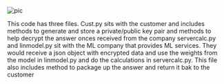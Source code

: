 ![pic](https://github.com/an1ruddh/cns/assets/71829056/fd4b7990-2771-4052-b0ad-bbaf8a3404de)

This code has three files. Cust.py sits with the customer and includes methods to generate and store a private/public key pair and methods to help decrypt the answer onces received from the company servercalc.py and linmodel.py sit with the ML company that provides ML services. They would receive a json object with encrypted data and use the weights from the model in linmodel.py and do the calculations in servercalc.py. This file also includes method to package up the answer and return it bak to the customer
